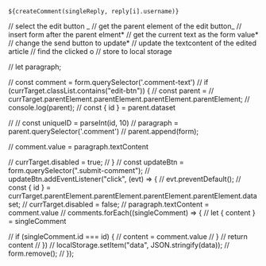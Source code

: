     ${createComment(singleReply, reply[i].username)}

// select the edit button _
// get the parent element of the edit button_
// insert form after the parent elment*
// get the current text as the form value*
// change the send button to update\*
// update the textcontent of the edited article
// find the clicked o
// store to local storage

// let paragraph;

// const comment = form.querySelector('.comment-text')
// if (currTarget.classList.contains("edit-btn")) {
// const parent =
// currTarget.parentElement.parentElement.parentElement.parentElement;
// console.log(parent);
// const { id } = parent.dataset

// // const uniqueID = parseInt(id, 10)
// paragraph = parent.querySelector('.comment')
// parent.append(form);

// comment.value = paragraph.textContent

// currTarget.disabled = true;
// }
// const updateBtn = form.querySelector(".submit-comment");
// updateBtn.addEventListener("click", (evt) => {
// evt.preventDefault();
// const { id } = currTarget.parentElement.parentElement.parentElement.parentElement.dataset;
// currTarget.disabled = false;
// paragraph.textContent = comment.value
// comments.forEach((singleComment) => {
// let { content } = singleComment

// if (singleComment.id === id) {
// content = comment.value
// }
// return content
// })
// localStorage.setItem("data", JSON.stringify(data));
// form.remove();
// });
